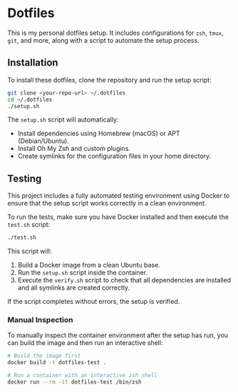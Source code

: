 # Dotfiles

This is my personal dotfiles setup. It includes configurations for `zsh`, `tmux`, `git`, and more, along with a script to automate the setup process.

## Installation

To install these dotfiles, clone the repository and run the setup script:

```bash
git clone <your-repo-url> ~/.dotfiles
cd ~/.dotfiles
./setup.sh
```

The `setup.sh` script will automatically:
- Install dependencies using Homebrew (macOS) or APT (Debian/Ubuntu).
- Install Oh My Zsh and custom plugins.
- Create symlinks for the configuration files in your home directory.

## Testing

This project includes a fully automated testing environment using Docker to ensure that the setup script works correctly in a clean environment.

To run the tests, make sure you have Docker installed and then execute the `test.sh` script:

```bash
./test.sh
```

This script will:
1.  Build a Docker image from a clean Ubuntu base.
2.  Run the `setup.sh` script inside the container.
3.  Execute the `verify.sh` script to check that all dependencies are installed and all symlinks are created correctly.

If the script completes without errors, the setup is verified.

### Manual Inspection

To manually inspect the container environment after the setup has run, you can build the image and then run an interactive shell:

```bash
# Build the image first
docker build -t dotfiles-test .

# Run a container with an interactive zsh shell
docker run --rm -it dotfiles-test /bin/zsh
```